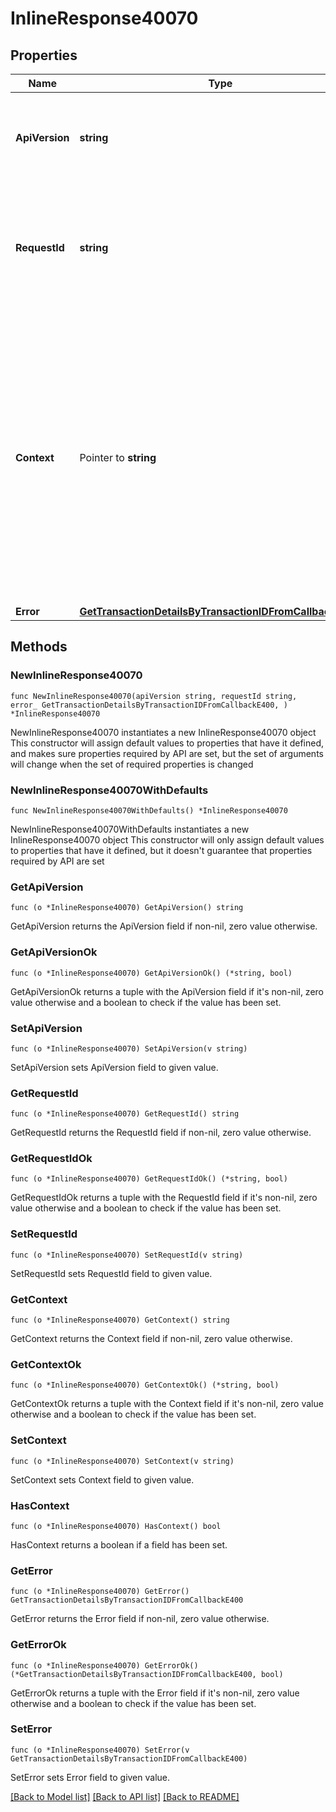 # InlineResponse40070

## Properties

Name | Type | Description | Notes
------------ | ------------- | ------------- | -------------
**ApiVersion** | **string** | Specifies the version of the API that incorporates this endpoint. | 
**RequestId** | **string** | Defines the ID of the request. The &#x60;requestId&#x60; is generated by Crypto APIs and it&#39;s unique for every request. | 
**Context** | Pointer to **string** | In batch situations the user can use the context to correlate responses with requests. This property is present regardless of whether the response was successful or returned as an error. &#x60;context&#x60; is specified by the user. | [optional] 
**Error** | [**GetTransactionDetailsByTransactionIDFromCallbackE400**](GetTransactionDetailsByTransactionIDFromCallbackE400.md) |  | 

## Methods

### NewInlineResponse40070

`func NewInlineResponse40070(apiVersion string, requestId string, error_ GetTransactionDetailsByTransactionIDFromCallbackE400, ) *InlineResponse40070`

NewInlineResponse40070 instantiates a new InlineResponse40070 object
This constructor will assign default values to properties that have it defined,
and makes sure properties required by API are set, but the set of arguments
will change when the set of required properties is changed

### NewInlineResponse40070WithDefaults

`func NewInlineResponse40070WithDefaults() *InlineResponse40070`

NewInlineResponse40070WithDefaults instantiates a new InlineResponse40070 object
This constructor will only assign default values to properties that have it defined,
but it doesn't guarantee that properties required by API are set

### GetApiVersion

`func (o *InlineResponse40070) GetApiVersion() string`

GetApiVersion returns the ApiVersion field if non-nil, zero value otherwise.

### GetApiVersionOk

`func (o *InlineResponse40070) GetApiVersionOk() (*string, bool)`

GetApiVersionOk returns a tuple with the ApiVersion field if it's non-nil, zero value otherwise
and a boolean to check if the value has been set.

### SetApiVersion

`func (o *InlineResponse40070) SetApiVersion(v string)`

SetApiVersion sets ApiVersion field to given value.


### GetRequestId

`func (o *InlineResponse40070) GetRequestId() string`

GetRequestId returns the RequestId field if non-nil, zero value otherwise.

### GetRequestIdOk

`func (o *InlineResponse40070) GetRequestIdOk() (*string, bool)`

GetRequestIdOk returns a tuple with the RequestId field if it's non-nil, zero value otherwise
and a boolean to check if the value has been set.

### SetRequestId

`func (o *InlineResponse40070) SetRequestId(v string)`

SetRequestId sets RequestId field to given value.


### GetContext

`func (o *InlineResponse40070) GetContext() string`

GetContext returns the Context field if non-nil, zero value otherwise.

### GetContextOk

`func (o *InlineResponse40070) GetContextOk() (*string, bool)`

GetContextOk returns a tuple with the Context field if it's non-nil, zero value otherwise
and a boolean to check if the value has been set.

### SetContext

`func (o *InlineResponse40070) SetContext(v string)`

SetContext sets Context field to given value.

### HasContext

`func (o *InlineResponse40070) HasContext() bool`

HasContext returns a boolean if a field has been set.

### GetError

`func (o *InlineResponse40070) GetError() GetTransactionDetailsByTransactionIDFromCallbackE400`

GetError returns the Error field if non-nil, zero value otherwise.

### GetErrorOk

`func (o *InlineResponse40070) GetErrorOk() (*GetTransactionDetailsByTransactionIDFromCallbackE400, bool)`

GetErrorOk returns a tuple with the Error field if it's non-nil, zero value otherwise
and a boolean to check if the value has been set.

### SetError

`func (o *InlineResponse40070) SetError(v GetTransactionDetailsByTransactionIDFromCallbackE400)`

SetError sets Error field to given value.



[[Back to Model list]](../README.md#documentation-for-models) [[Back to API list]](../README.md#documentation-for-api-endpoints) [[Back to README]](../README.md)


